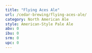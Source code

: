 ```yaml
---
title: "Flying Aces Ale"
url: /cedar-brewing/flying-aces-ale/
category: North American Ale
style: American-Style Pale Ale
abv: 0
ibu: 0
srm: 0
upc: 0
---
```


